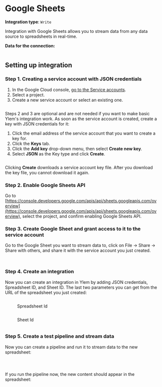 # Google Sheets

**Integration type**:  `Write`

Integration with Google Sheets allows you to stream data from any data source to spreadsheets in real-time.&#x20;

**Data for the connection:**

<figure><img src="../../.gitbook/assets/Screenshot 2024-04-23 at 18.53.19.png" alt=""><figcaption></figcaption></figure>

## Setting up integration

### Step 1. Creating a service account with JSON credentials

1. In the Google Cloud console, [go to the Service accounts](https://console.cloud.google.com/iam-admin/serviceaccounts?walkthrough\_id=iam--create-service-account-keys\&start\_index=1#step\_index=1).
2. Select a project.
3. Create a new service account or select an existing one.

<figure><img src="../../.gitbook/assets/Screenshot 2024-07-26 at 18.57.06.png" alt=""><figcaption></figcaption></figure>

Steps 2 and 3 are optional and are not needed if you want to make basic Ylem's integration work. As soon as the service account is created, create a key with JSON credentials for it:

1. Click the email address of the service account that you want to create a key for.
2. Click the **Keys** tab.
3. Click the **Add key** drop-down menu, then select **Create new key**.
4. Select **JSON** as the Key type and click **Create**.

<figure><img src="../../.gitbook/assets/Screenshot 2024-07-26 at 18.58.34.png" alt=""><figcaption></figcaption></figure>

Clicking **Create** downloads a service account key file. After you download the key file, you cannot download it again.

### Step 2. Enable Google Sheets API

Go to [https://console.developers.google.com/apis/api/sheets.googleapis.com/overview](https://console.developers.google.com/apis/api/sheets.googleapis.com/overview), select the project, and confirm enabling Google Sheets API.

### Step 3. Create Google Sheet and grant access to it to the service account

Go to the Google Sheet you want to stream data to, click on File -> Share -> Share with others, and share it with the service account you just created.

<div>

<figure><img src="../../.gitbook/assets/Screenshot 2024-07-26 at 21.00.38.png" alt=""><figcaption></figcaption></figure>

 

<figure><img src="../../.gitbook/assets/Screenshot 2024-07-26 at 21.00.02.png" alt=""><figcaption></figcaption></figure>

</div>

### Step 4. Create an integration

Now you can create an integration in Ylem by adding JSON credentials, Spreadsheet ID, and Sheet ID. The last two parameters you can get from the URL of the spreadsheet you just created:



<figure><img src="../../.gitbook/assets/Screenshot 2024-07-26 at 21.07.51.png" alt=""><figcaption><p>Spreadsheet Id</p></figcaption></figure>

<figure><img src="../../.gitbook/assets/Screenshot 2024-07-26 at 21.08.02.png" alt=""><figcaption><p>Sheet Id</p></figcaption></figure>

<figure><img src="../../.gitbook/assets/Screenshot 2024-07-26 at 21.08.30.png" alt=""><figcaption></figcaption></figure>

### Step 5. Create a test pipeline and stream data

Now you can create a pipeline and run it to stream data to the new spreadsheet:

<div>

<figure><img src="../../.gitbook/assets/Screenshot 2024-07-26 at 21.11.46.png" alt=""><figcaption></figcaption></figure>

 

<figure><img src="../../.gitbook/assets/Screenshot 2024-07-26 at 21.12.24.png" alt=""><figcaption></figcaption></figure>

 

<figure><img src="../../.gitbook/assets/Screenshot 2024-07-26 at 21.12.07.png" alt=""><figcaption></figcaption></figure>

</div>

If you run the pipeline now, the new content should appear in the spreadsheet:

<figure><img src="../../.gitbook/assets/Screenshot 2024-07-26 at 21.14.16.png" alt=""><figcaption></figcaption></figure>
